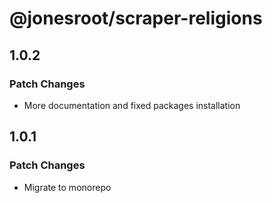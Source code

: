 # @jonesroot/scraper-religions

## 1.0.2

### Patch Changes

- More documentation and fixed packages installation

## 1.0.1

### Patch Changes

- Migrate to monorepo

